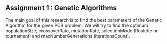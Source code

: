 ## Assignment 1 : Genetic Algorithms


The main goal of this research is to find the best parameters of the Genetic Algorithm for the given PCB problem. We will try to find the optimum populationSize, crossoverRate, mutationRate, selectionMode (Roulette or tournament) and maxNumberGenerations (iterationsCount).
